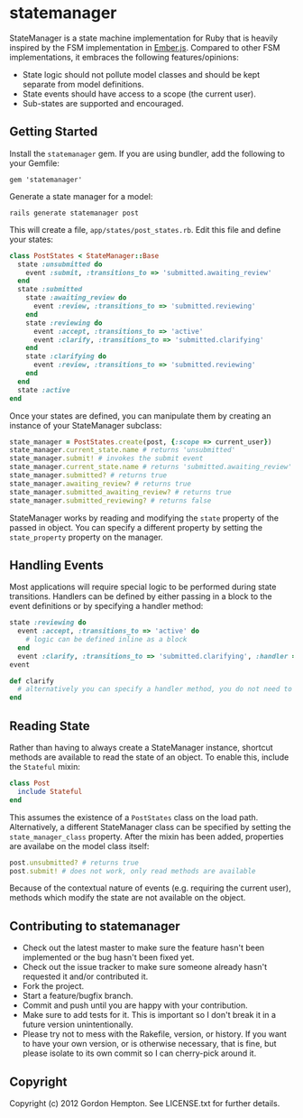 # statemanager

StateManager is a state machine implementation for Ruby that is heavily inspired by the FSM implementation in [Ember.js](http://emberjs.com). Compared to other FSM implementations, it embraces the following features/opinions:

* State logic should not pollute model classes and should be kept separate from model definitions.
* State events should have access to a scope (the current user).
* Sub-states are supported and encouraged.

## Getting Started

Install the `statemanager` gem. If you are using bundler, add the following to your Gemfile:

```
gem 'statemanager'
```

Generate a state manager for a model:

```
rails generate statemanager post
```

This will create a file, `app/states/post_states.rb`. Edit this file and define your states:

```ruby
class PostStates < StateManager::Base
  state :unsubmitted do
    event :submit, :transitions_to => 'submitted.awaiting_review'
  end
  state :submitted
    state :awaiting_review do
      event :review, :transitions_to => 'submitted.reviewing'
    end
    state :reviewing do
      event :accept, :transitions_to => 'active'
      event :clarify, :transitions_to => 'submitted.clarifying'
    end
    state :clarifying do
      event :review, :transitions_to => 'submitted.reviewing'
    end
  end
  state :active
end
```

Once your states are defined, you can manipulate them by creating an instance of your StateManager subclass:

```ruby
state_manager = PostStates.create(post, {:scope => current_user})
state_manager.current_state.name # returns 'unsubmitted'
state_manager.submit! # invokes the submit event
state_manager.current_state.name # returns 'submitted.awaiting_review'
state_manager.submitted? # returns true
state_manager.awaiting_review? # returns true
state_manager.submitted_awaiting_review? # returns true
state_manager.submitted_reviewing? # returns false
```

StateManager works by reading and modifying the `state` property of the passed in object. You can specify a different property by setting the `state_property` property on the manager.

## Handling Events

Most applications will require special logic to be performed during state transitions. Handlers can be defined by either passing in a block to the event definitions or by specifying a handler method:

```ruby
state :reviewing do
  event :accept, :transitions_to => 'active' do
    # logic can be defined inline as a block
  end
  event :clarify, :transitions_to => 'submitted.clarifying', :handler => :clarify
event

def clarify
  # alternatively you can specify a handler method, you do not need to specify the handler method name if it is the same as the event
end
```

## Reading State

Rather than having to always create a StateManager instance, shortcut methods are available to read the state of an object. To enable this, include the `Stateful` mixin:

```ruby
class Post
  include Stateful
end
```

This assumes the existence of a `PostStates` class on the load path. Alternatively, a different StateManager class can be specified by setting the `state_manager_class` property. After the mixin has been added, properties are availabe on the model class itself:

```ruby
post.unsubmitted? # returns true
post.submit! # does not work, only read methods are available
```

Because of the contextual nature of events (e.g. requiring the current user), methods which modify the state are not available on the object.

## Contributing to statemanager
 
* Check out the latest master to make sure the feature hasn't been implemented or the bug hasn't been fixed yet.
* Check out the issue tracker to make sure someone already hasn't requested it and/or contributed it.
* Fork the project.
* Start a feature/bugfix branch.
* Commit and push until you are happy with your contribution.
* Make sure to add tests for it. This is important so I don't break it in a future version unintentionally.
* Please try not to mess with the Rakefile, version, or history. If you want to have your own version, or is otherwise necessary, that is fine, but please isolate to its own commit so I can cherry-pick around it.

## Copyright

Copyright (c) 2012 Gordon Hempton. See LICENSE.txt for
further details.

